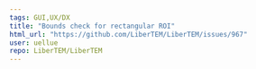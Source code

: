 ```yaml
---
tags: GUI,UX/DX
title: "Bounds check for rectangular ROI"
html_url: "https://github.com/LiberTEM/LiberTEM/issues/967"
user: uellue
repo: LiberTEM/LiberTEM
---
```


